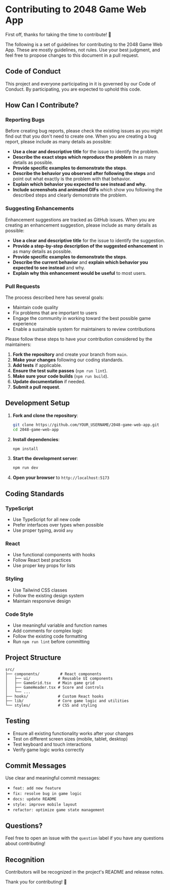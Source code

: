 # Contributing to 2048 Game Web App

First off, thanks for taking the time to contribute! 🎉

The following is a set of guidelines for contributing to the 2048 Game Web App. These are mostly guidelines, not rules. Use your best judgment, and feel free to propose changes to this document in a pull request.

## Code of Conduct

This project and everyone participating in it is governed by our Code of Conduct. By participating, you are expected to uphold this code.

## How Can I Contribute?

### Reporting Bugs

Before creating bug reports, please check the existing issues as you might find out that you don't need to create one. When you are creating a bug report, please include as many details as possible:

* **Use a clear and descriptive title** for the issue to identify the problem.
* **Describe the exact steps which reproduce the problem** in as many details as possible.
* **Provide specific examples to demonstrate the steps**.
* **Describe the behavior you observed after following the steps** and point out what exactly is the problem with that behavior.
* **Explain which behavior you expected to see instead and why.**
* **Include screenshots and animated GIFs** which show you following the described steps and clearly demonstrate the problem.

### Suggesting Enhancements

Enhancement suggestions are tracked as GitHub issues. When you are creating an enhancement suggestion, please include as many details as possible:

* **Use a clear and descriptive title** for the issue to identify the suggestion.
* **Provide a step-by-step description of the suggested enhancement** in as many details as possible.
* **Provide specific examples to demonstrate the steps**.
* **Describe the current behavior** and **explain which behavior you expected to see instead** and why.
* **Explain why this enhancement would be useful** to most users.

### Pull Requests

The process described here has several goals:

- Maintain code quality
- Fix problems that are important to users
- Engage the community in working toward the best possible game experience
- Enable a sustainable system for maintainers to review contributions

Please follow these steps to have your contribution considered by the maintainers:

1. **Fork the repository** and create your branch from `main`.
2. **Make your changes** following our coding standards.
3. **Add tests** if applicable.
4. **Ensure the test suite passes** (`npm run lint`).
5. **Make sure your code builds** (`npm run build`).
6. **Update documentation** if needed.
7. **Submit a pull request**.

## Development Setup

1. **Fork and clone the repository**:
   ```bash
   git clone https://github.com/YOUR_USERNAME/2048-game-web-app.git
   cd 2048-game-web-app
   ```

2. **Install dependencies**:
   ```bash
   npm install
   ```

3. **Start the development server**:
   ```bash
   npm run dev
   ```

4. **Open your browser** to `http://localhost:5173`

## Coding Standards

### TypeScript
- Use TypeScript for all new code
- Prefer interfaces over types when possible
- Use proper typing, avoid `any`

### React
- Use functional components with hooks
- Follow React best practices
- Use proper key props for lists

### Styling
- Use Tailwind CSS classes
- Follow the existing design system
- Maintain responsive design

### Code Style
- Use meaningful variable and function names
- Add comments for complex logic
- Follow the existing code formatting
- Run `npm run lint` before committing

## Project Structure

```
src/
├── components/         # React components
│   ├── ui/            # Reusable UI components
│   ├── GameGrid.tsx   # Main game grid
│   ├── GameHeader.tsx # Score and controls
│   └── ...
├── hooks/             # Custom React hooks
├── lib/               # Core game logic and utilities
└── styles/            # CSS and styling
```

## Testing

- Ensure all existing functionality works after your changes
- Test on different screen sizes (mobile, tablet, desktop)
- Test keyboard and touch interactions
- Verify game logic works correctly

## Commit Messages

Use clear and meaningful commit messages:

- `feat: add new feature`
- `fix: resolve bug in game logic`
- `docs: update README`
- `style: improve mobile layout`
- `refactor: optimize game state management`

## Questions?

Feel free to open an issue with the `question` label if you have any questions about contributing!

## Recognition

Contributors will be recognized in the project's README and release notes.

Thank you for contributing! 🚀
